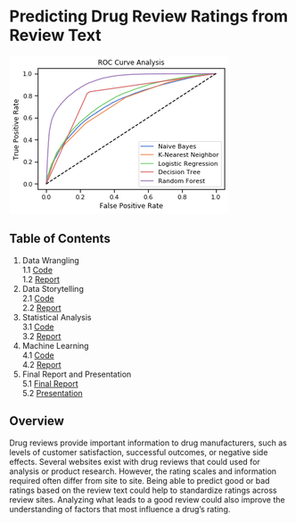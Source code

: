 # Predicting Drug Review Ratings from Review Text
![](drugsCom_modelsROC.png)
## Table of Contents
1. Data Wrangling<br>
      1.1 [Code](https://github.com/lucas-reynolds/Predicting-Drug-Review-Ratings-from-Review-Text/blob/master/3_DataWrangling_Code.ipynb)<br>
      1.2 [Report](3_DataWrangling_Report)
2. Data Storytelling<br>
      2.1 [Code](4_DataStorytelling_Code)<br>
      2.2 [Report](4_DataStorytelling_Report)
3. Statistical Analysis<br>
      3.1 [Code](5_StatisticalAnalysis_Code)<br>
      3.2 [Report](5_StatisticalAnalysis_Report)
4. Machine Learning <br>
      4.1 [Code](7_MachineLearning_Code)<br>
      4.2 [Report](7_MachineLearning_Report)
5. Final Report and Presentation<br>
      5.1 [Final Report](8_Final_Report)<br>
      5.2 [Presentation](8_Final_Presentation)

## Overview
Drug reviews provide important information to drug manufacturers, such as levels of customer satisfaction, successful outcomes, or negative side effects. Several websites exist with drug reviews that could used for analysis or product research. However, the rating scales and information required often differ from site to site. Being able to predict good or bad ratings based on the review text could help to standardize ratings across review sites. Analyzing what leads to a good review could also improve the understanding of factors that most influence a drug’s rating.
